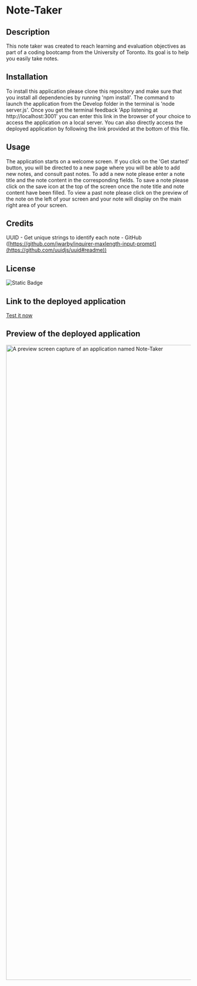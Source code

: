 # Note-Taker

## Description

This note taker was created to reach learning and evaluation objectives as part of a coding bootcamp from the University of Toronto. Its goal is to help you easily take notes.

## Installation

To install this application please clone this repository and make sure that you install all dependencies by running 'npm install'. The command to launch the application from the Develop folder in the terminal is 'node server.js'. Once you get the terminal feedback 'App listening at http://localhost:3001' you can enter this link in the browser of your choice to access the application on a local server. You can also directly access the deployed application by following the link provided at the bottom of this file.

## Usage

The application starts on a welcome screen. If you click on the 'Get started' button, you will be directed to a new page where you will be able to add new notes, and consult past notes. To add a new note please enter a note title and the note content in the corresponding fields. To save a note please click on the save icon at the top of the screen once the note title and note content have been filled. To view a past note please click on the preview of the note on the left of your screen and your note will display on the main right area of your screen.

## Credits

UUID - Get unique strings to identify each note - GitHub ([https://github.com/jwarby/inquirer-maxlength-input-prompt](https://github.com/uuidjs/uuid#readme))

## License

![Static Badge](https://img.shields.io/badge/MIT_Licence-blue)

## Link to the deployed application

[Test it now](https://note-taker-uot-53ee450d9842.herokuapp.com)

## Preview of the deployed application

<img width="1728" alt="A preview screen capture of an application named Note-Taker" src="https://github.com/JideTS/note-taker/assets/20988563/0034ff92-35e5-4777-bf3c-42a62edbfefd">
